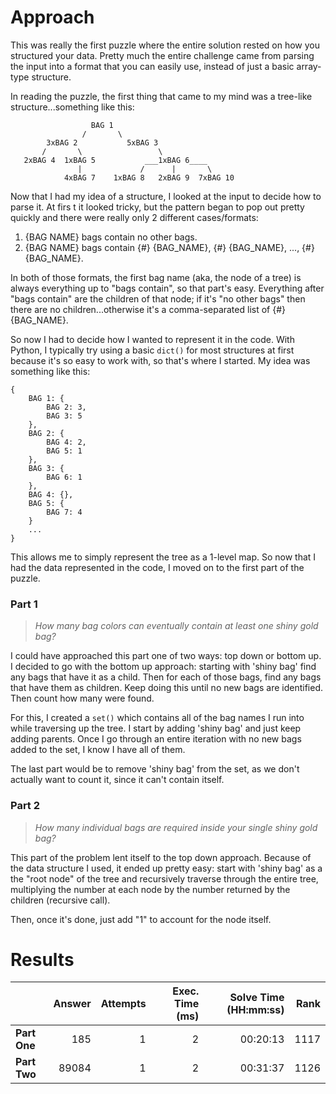 # Approach

This was really the first puzzle where the entire solution rested on how you structured your data. Pretty much
the entire challenge came from parsing the input into a format that you can easily use, instead of just a
basic array-type structure.

In reading the puzzle, the first thing that came to my mind was a tree-like structure...something like this:
```
                  BAG 1
                /       \
        3xBAG 2           5xBAG 3
       /       \                 \
   2xBAG 4  1xBAG 5           ___1xBAG 6____
               |             /      |       \
            4xBAG 7    1xBAG 8   2xBAG 9  7xBAG 10
```

Now that I had my idea of a structure, I looked at the input to decide how to parse it. At firs t it looked tricky,
but the pattern began to pop out pretty quickly and there were really only 2 different cases/formats:

1. {BAG NAME} bags contain no other bags.
2. {BAG NAME} bags contain {#} {BAG_NAME}, {#} {BAG_NAME}, ..., {#} {BAG_NAME}.

In both of those formats, the first bag name (aka, the node of a tree) is always everything up to "bags contain",
so that part's easy. Everything after "bags contain" are the children of that node; if it's "no other bags" then
there are no children...otherwise it's a comma-separated list of {#} {BAG_NAME}.

So now I had to decide how I wanted to represent it in the code. With Python,
I typically try using a basic `dict()` for most structures at first because it's so easy to work with,
so that's where I started. My idea was something like this:
```
{
	BAG 1: {
		BAG 2: 3,
		BAG 3: 5
	},
	BAG 2: {
		BAG 4: 2,
		BAG 5: 1
	},
	BAG 3: {
		BAG 6: 1
	},
	BAG 4: {},
	BAG 5: {
		BAG 7: 4
	}
	...
}
```

This allows me to simply represent the tree as a 1-level map. So now that I had the data represented in the code, I
moved on to the first part of the puzzle.

### Part 1
> _How many bag colors can eventually contain at least one shiny gold bag?_

I could have approached this part one of two ways: top down or bottom up. I decided to go with the bottom up
approach: starting with 'shiny bag' find any bags that have it as a child. Then for each of those bags, find any
bags that have them as children. Keep doing this until no new bags are identified. Then count how many were found.

For this, I created a `set()` which contains all of the bag names I run into while traversing up the tree.
I start by adding 'shiny bag' and just keep adding parents. Once I go through an entire iteration with no new
bags added to the set, I know I have all of them.

The last part would be to remove 'shiny bag' from the set, as we don't actually want to count it, since it can't
contain itself.

### Part 2
> _How many individual bags are required inside your single shiny gold bag?_

This part of the problem lent itself to the top down approach. Because of the data structure I used, it ended up
pretty easy: start with 'shiny bag' as a the "root node" of the tree and recursively traverse through the entire
tree, multiplying the number at each node by the number returned by the children (recursive call).

Then, once it's done, just add "1" to account for the node itself.

# Results

|    | Answer     | Attempts  | Exec. Time (ms) | Solve Time (HH:mm:ss) | Rank |
| ------ |-----------:| ---------:| -------------------:| ----:| ----:|
| **Part One**  | 185  | 1  | 2  | 00:20:13  | 1117  |
| **Part Two**  | 89084  | 1  | 2  | 00:31:37  | 1126  |
